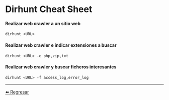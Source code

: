 # Dirhunt Cheat Sheet

#### Realizar web crawler a un sitio web
```
dirhunt <URL>
```

#### Realizar web crawler e indicar extensiones a buscar
```
dirhunt <URL> -e php,zip,txt
```

#### Realizar web crawler y buscar ficheros interesantes
```
dirhunt <URL> -f access_log,error_log
```

---

[:arrow_left: Regresar](https://github.com/m4lal0/cheatsheets)